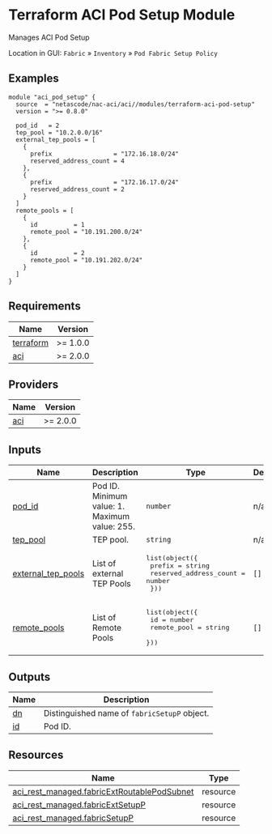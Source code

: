 <!-- BEGIN_TF_DOCS -->
# Terraform ACI Pod Setup Module

Manages ACI Pod Setup

Location in GUI:
`Fabric` » `Inventory` » `Pod Fabric Setup Policy`

## Examples

```hcl
module "aci_pod_setup" {
  source  = "netascode/nac-aci/aci//modules/terraform-aci-pod-setup"
  version = ">= 0.8.0"

  pod_id   = 2
  tep_pool = "10.2.0.0/16"
  external_tep_pools = [
    {
      prefix                 = "172.16.18.0/24"
      reserved_address_count = 4
    },
    {
      prefix                 = "172.16.17.0/24"
      reserved_address_count = 2
    }
  ]
  remote_pools = [
    {
      id          = 1
      remote_pool = "10.191.200.0/24"
    },
    {
      id          = 2
      remote_pool = "10.191.202.0/24"
    }
  ]
}
```

## Requirements

| Name | Version |
|------|---------|
| <a name="requirement_terraform"></a> [terraform](#requirement\_terraform) | >= 1.0.0 |
| <a name="requirement_aci"></a> [aci](#requirement\_aci) | >= 2.0.0 |

## Providers

| Name | Version |
|------|---------|
| <a name="provider_aci"></a> [aci](#provider\_aci) | >= 2.0.0 |

## Inputs

| Name | Description | Type | Default | Required |
|------|-------------|------|---------|:--------:|
| <a name="input_pod_id"></a> [pod\_id](#input\_pod\_id) | Pod ID. Minimum value: 1. Maximum value: 255. | `number` | n/a | yes |
| <a name="input_tep_pool"></a> [tep\_pool](#input\_tep\_pool) | TEP pool. | `string` | n/a | yes |
| <a name="input_external_tep_pools"></a> [external\_tep\_pools](#input\_external\_tep\_pools) | List of external TEP Pools | <pre>list(object({<br>    prefix                 = string<br>    reserved_address_count = number<br>  }))</pre> | `[]` | no |
| <a name="input_remote_pools"></a> [remote\_pools](#input\_remote\_pools) | List of Remote Pools | <pre>list(object({<br>    id          = number<br>    remote_pool = string<br>  }))</pre> | `[]` | no |

## Outputs

| Name | Description |
|------|-------------|
| <a name="output_dn"></a> [dn](#output\_dn) | Distinguished name of `fabricSetupP` object. |
| <a name="output_id"></a> [id](#output\_id) | Pod ID. |

## Resources

| Name | Type |
|------|------|
| [aci_rest_managed.fabricExtRoutablePodSubnet](https://registry.terraform.io/providers/CiscoDevNet/aci/latest/docs/resources/rest_managed) | resource |
| [aci_rest_managed.fabricExtSetupP](https://registry.terraform.io/providers/CiscoDevNet/aci/latest/docs/resources/rest_managed) | resource |
| [aci_rest_managed.fabricSetupP](https://registry.terraform.io/providers/CiscoDevNet/aci/latest/docs/resources/rest_managed) | resource |
<!-- END_TF_DOCS -->